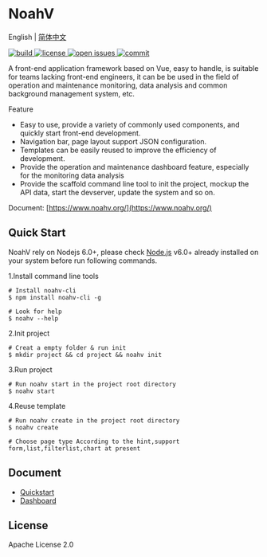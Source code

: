 # NoahV

English | [简体中文](./README_ch.md)


<a href="https://travis-ci.org/baidu/NoahV">
	<img src="https://img.shields.io/travis/baidu/NoahV/master.svg?style=flat-square"  alt="build">
</a>

<a href="https://github.com/baidu/NoahV/blob/master/LICENSE">
	<img src="https://img.shields.io/github/license/baidu/NoahV.svg?style=popout-square" alt="license">
</a>

<a href="https://github.com/baidu/NoahV/issues">
	<img src="https://img.shields.io/github/issues/baidu/NoahV.svg?style=flat-square" alt="open issues">
</a>

<a href="https://github.com/baidu/NoahV/commits/master">
	<img src="https://img.shields.io/github/commit-activity/w/baidu/NoahV.svg?style=flat-square" alt="commit">
</a>

A front-end application framework based on Vue, easy to handle, is suitable for teams lacking front-end engineers, it can be 
be used in the field of operation and maintenance monitoring, data analysis and common background management system, etc.


Feature

* Easy to use, provide a variety of commonly used components, and quickly start front-end development.
* Navigation bar, page layout support JSON configuration.
* Templates can be easily reused to improve the efficiency of development.
* Provide the operation and maintenance dashboard feature, especially for the monitoring data analysis 
* Provide the scaffold command line tool to init the project, mockup the API data, start the devserver, update the system and so on.

Document: [https://www.noahv.org/](https://www.noahv.org/)

## Quick Start

NoahV rely on Nodejs 6.0+, please check <a href="https://nodejs.org/en/">Node.js</a> v6.0+ already installed on your system before run following commands.

1.Install command line tools

```shell
# Install noahv-cli
$ npm install noahv-cli -g

# Look for help
$ noahv --help
```

2.Init project

```shell
# Creat a empty folder & run init
$ mkdir project && cd project && noahv init

```

3.Run project

```shell
# Run noahv start in the project root directory
$ noahv start 
```

4.Reuse template

```shell
# Run noahv create in the project root directory
$ noahv create

# Choose page type According to the hint,support form,list,filterlist,chart at present
```

## Document

* [Quickstart](http://www.noahv.org/#/guide/quickstart)
* [Dashboard](http://www.noahv.org/#/doc/view/guide)


## License

Apache License 2.0
